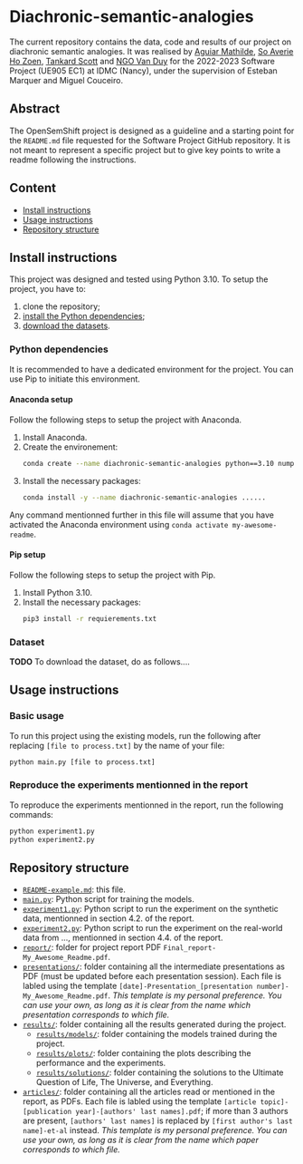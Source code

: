 # Diachronic-semantic-analogies

The current repository contains the data, code and results of our project on diachronic semantic analogies.
It was realised by [Aguiar Mathilde](https://github.com/MathildeAguiar), [So Averie Ho Zoen](https://github.com/averieso), [Tankard Scott](https://github.com/tabbyrobin) and [NGO Van Duy](https://github.com/thebugcreator) for the 2022-2023 Software Project (UE905 EC1) at IDMC (Nancy), under the supervision of Esteban Marquer and Miguel Couceiro.

## Abstract
The OpenSemShift project is designed as a guideline and a starting point for the `README.md` file requested for the Software Project GitHub repository. It is not meant to represent a specific project but to give key points to write a readme following the instructions.

## Content
- [Install instructions](#install-instructions)
- [Usage instructions](#usage-instruction)
- [Repository structure](#repository-structure)

## Install instructions

This project was designed and tested using Python 3.10.
To setup the project, you have to:
1. clone the repository;
2. [install the Python dependencies](#python-dependencies);
3. [download the datasets](#).

### Python dependencies
It is recommended to have a dedicated environment for the project.
You can use Pip to initiate this environment. 

#### Anaconda setup
Follow the following steps to setup the project with Anaconda.
1. Install Anaconda.
2. Create the environement:
    ```bash
    conda create --name diachronic-semantic-analogies python==3.10 numpy jupyter
    ```
3. Install the necessary packages:
    ```bash
    conda install -y --name diachronic-semantic-analogies ......
    ```

Any command mentionned further in this file will assume that you have activated the Anaconda environment using `conda activate my-awesome-readme`.

#### Pip setup
Follow the following steps to setup the project with Pip.
1. Install Python 3.10.
2. Install the necessary packages:
    ```bash
    pip3 install -r requierements.txt
    ```

### Dataset
**TODO**
To download the dataset, do as follows....

## Usage instructions
### Basic usage
To run this project using the existing models, run the following after replacing `[file to process.txt]` by the name of your file:
```bash
python main.py [file to process.txt]
```

### Reproduce the experiments mentionned in the report
To reproduce the experiments mentionned in the report, run the following commands:
```bash
python experiment1.py
python experiment2.py
```

## Repository structure
- [`README-example.md`](/README-example.md): this file.
- [`main.py`](/main.py): Python script for training the models.
- [`experiment1.py`](/experiment1.py): Python script to run the experiment on the synthetic data, mentionned in section 4.2. of the report.
- [`experiment2.py`](/experiment2.py): Python script to run the experiment on the real-world data from ..., mentionned in section 4.4. of the report.
- [`report/`](/report/): folder for project report PDF `Final_report-My_Awesome_Readme.pdf`.
- [`presentations/`](/presentations/): folder containing all the intermediate presentations as PDF (must be updated before each presentation session). Each file is labled using the template `[date]-Presentation_[presentation number]-My_Awesome_Readme.pdf`. *This template is my personal preference. You can use your own, as long as it is clear from the name which presentation corresponds to which file.*
- [`results/`](/results/): folder containing all the results generated during the project.
    - [`results/models/`](/results/models/): folder containing the models trained during the project.
    - [`results/plots/`](/results/plots/): folder containing the plots describing the performance and the experiments.
    - [`results/solutions/`](/results/solutions/): folder containing the solutions to the Ultimate Question of Life, The Universe, and Everything.
- [`articles/`](/articles/): folder containing all the articles read or mentioned in the report, as PDFs. Each file is labled using the template `[article topic]-[publication year]-[authors' last names].pdf`; if more than 3 authors are present, `[authors' last names]` is replaced by `[first author's last name]-et-al` instead. *This template is my personal preference. You can use your own, as long as it is clear from the name which paper corresponds to which file.*
